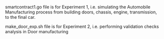 smartcontract1.go file is for Experiment 1, i.e. simulating the Automobile Manufacturing process from building doors, chassis, engine, transmission, to the final car.

make_door_exp.sh file is for Experiment 2, i.e. performing validation checks analysis in Door manufacturing